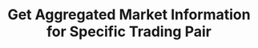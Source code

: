 ---
title: Get Aggregated Market Information for Specific Trading Pair
position_number: 16
type: get
description: /az/future/market/v1/public/q/agg-ticker
parameters:
    -
        name: symbol
        type: string
        mandatory: true
        default: N/A
        description: Trading pair
        ranges:
content_markdown: Note：This method does not require a signature.
left_code_blocks:
    -
        code_block: "public void getKLine() {\r\n\tString text = HttpUtil.get(URL + \"/data/api/az/future/market/v1/getKLine?market=btc_usdt&type=1min&since=0\");\r\n\tSystem.out.println(text);\r\n}"
        title: Java
        language: java
right_code_blocks:
  - code_block: |-
      {
        "error": {
          "code": "",
          "msg": ""
        },
        "msgInfo": "success",
        "returnCode": 0,
        "result": {
                "t": 1761982678496,         //Timestamp
                "s": "btc_usdt",            //Trading pair
                "c": "110163.8",            //Latest price
                "h": "114308.1",            //Highest price in 24 hours
                "l": "108600.0",            //Lowest price in 24 hours
                "a": "3140672",             //24h volume
                "v": "34554966.27918",      //24h Turnover
                "o": "109469.0",            //The first transaction price 24 hours ago
                "r": "0.0063",              //24h price fluctuation limit
                "i": "110201.470933300000", //index price
                "m": "110163.8",            //mark price
                "bp": "110163.7",           //bid price
                "ap": "110163.8"            //ask price
        }
      }
    title: Response
    language: json
---